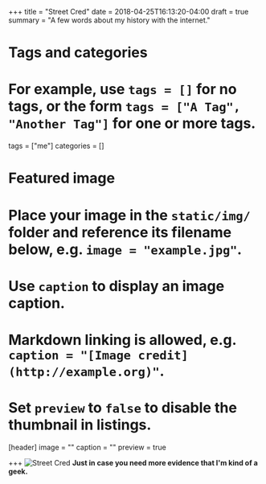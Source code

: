 +++
title = "Street Cred"
date = 2018-04-25T16:13:20-04:00
draft = true
summary = "A few words about my history with the internet."

# Tags and categories
# For example, use `tags = []` for no tags, or the form `tags = ["A Tag", "Another Tag"]` for one or more tags.
tags = ["me"]
categories = []

# Featured image
# Place your image in the `static/img/` folder and reference its filename below, e.g. `image = "example.jpg"`.
# Use `caption` to display an image caption.
#   Markdown linking is allowed, e.g. `caption = "[Image credit](http://example.org)"`.
# Set `preview` to `false` to disable the thumbnail in listings.
[header]
image = ""
caption = ""
preview = true

+++
![Street Cred](/img/headers/street-cred.jpg)
**Just in case you need more evidence that I'm kind of a geek.**

